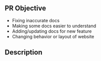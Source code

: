 <!-- Thanks for submitting a PR to terraform.io! Feel free to delete this message.
QUESTIONS - Check the README for more about how the website works.
SCREENSHOTS - Please capture the full page width, with a 1024px-wide viewport.
MERGING - Get an approving review before merging your own PRs. (Got approved on the
  private fork? Cool! Just say so.) When in doubt, ask in #proj-terraform-docs.
FINDING REVIEWERS - If you want help from the education team, request review
  from the "hashicorp/terraform-education" GitHub team.
-->

## PR Objective

<!-- (Delete any that don't apply, add anything you want to.) -->

- Fixing inaccurate docs
- Making some docs easier to understand
- Adding/updating docs for new feature
- Changing behavior or layout of website

## Description

<!-- (Add whatever you'd like to say here.) -->
